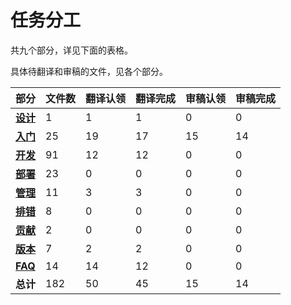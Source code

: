 # 任务分工

共九个部分，详见下面的表格。

具体待翻译和审稿的文件，见各个部分。

| 部分                        | 文件数  | 翻译认领 | 翻译完成 | 审稿认领 | 审稿完成 |
| ------------------------- | ---- | ---- | ---- | ---- | ---- |
| [**设计**](design.md)       | 1    | 1    | 1    | 0    | 0    |
| [**入门**](get-started.md)  | 25   | 19   | 17   | 15   | 14   |
| [**开发**](develop.md)      | 91   | 12   | 12   | 0    | 0    |
| [**部署**](deploy.md)       | 23   | 0    | 0    | 0    | 0    |
| [**管理**](manage.md)       | 11   | 3    | 3    | 0    | 0    |
| [**排错**](troubleshoot.md) | 8    | 0    | 0    | 0    | 0    |
| [**贡献**](contribute.md)   | 2    | 0    | 0    | 0    | 0    |
| [**版本**](releases.md)     | 7    | 2    | 2    | 0    | 0    |
| [**FAQ**](faqs.md)        | 14   | 14   | 12   | 0    | 0    |
| **总计**                    | 182  | 50   | 45   | 15   | 14   |
